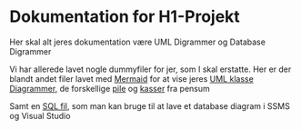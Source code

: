 # Dokumentation for H1-Projekt

Her skal alt jeres dokumentation være
UML Digrammer og Database Digrammer

Vi har allerede lavet nogle dummyfiler for jer, som I skal erstatte. Her er der blandt andet filer lavet med [Mermaid](https://mermaid.js.org/) for at vise jeres [UML klasse Diagrammer](https://github.com/MAGS-Template/H1-Projekt/blob/master/Dokumentation/UMLClassD.md), de forskellige [pile](https://github.com/MAGS-Template/H1-Projekt/blob/master/Dokumentation/arrows.md) og [kasser](https://github.com/MAGS-Template/H1-Projekt/blob/master/Dokumentation/boxes.md) fra pensum

Samt en [SQL fil](https://github.com/MAGS-Template/H1-Projekt/blob/master/Dokumentation/DB.sql), som man kan bruge til at lave et database diagram i SSMS og Visual Studio

